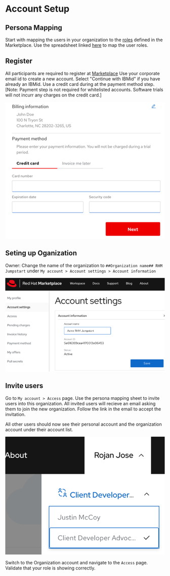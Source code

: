 # Account Setup

## Persona Mapping

Start with mapping the users in your organization to the [roles](https://marketplace.redhat.com/en-us/documentation/user-management) defined in the Marketplace. Use the spreadsheet linked [here](https://ibm.box.com/s/cnlyomts9tcotp0ukavbfhu9wpzt1602) to map the user roles. 

## Register 
All participants are required to register at [Marketplace](https://marketplace.redhat.com/en-us/registration/om)
Use your corporate email id to create a new account. Select "Continue with IBMid" if you have already an IBMid.  Use a credit card during at the payment method step.  
[Note: Payment step is not required for whitelisted accounts. Software trials will not incurr any charges on the credit card.]

![Payment setup](images/rhm-payment-info.png)

## Seting up Oganization

Owner: Change the name of the organization to `##Organization name## RHM Jumpstart` under `My account > Account settings > Account information` 

![Account name](images/rhm-account-name.png)

## Invite users
Go to `My account > Access` page. Use the persona mapping sheet to invite users into this organization.
All invited users will recieve an email asking them to join the new organization. Follow the link in the email to accept the invitation.

All other users should now see their personal account and the organization account under their account list.

![Account list](images/rhm-account-list.png)

Switch to the Organization account and navigate to the `Access` page. Validate that your role is showing correctly.